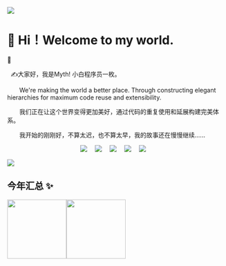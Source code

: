 ![](assets/Bottom_up.svg)

<!--   my-icons -->

# 🙋 Hi！Welcome to my world.

👋 <p>&nbsp;&nbsp;✍️大家好，我是Myth! 小白程序员一枚。</p>
<p>&emsp;&emsp;We're making the world a better place. Through constructing elegant hierarchies for maximum code reuse and extensibility.</p>
<p>&emsp;&emsp;我们正在让这个世界变得更加美好，通过代码的重复使用和延展构建完美体系。</p>
<p>&emsp;&emsp;我开始的刚刚好，不算太迟，也不算太早，我的故事还在慢慢继续......</p>

<!-- 个人资料徽标 -->

<div align="center">
  <a href="https://gincode.icu"><img src="https://img.shields.io/badge/website-%E4%B8%AA%E4%BA%BA%E7%BD%91%E7%AB%99-blue"></a>&emsp;
  <a href="https://gitee.com/panther125/"><img src="https://img.shields.io/badge/Gitee-%E7%A0%81%E4%BA%91-red"></a>&emsp;
  <a href="https://www.cnblogs.com/panther9985/"><img src="https://img.shields.io/badge/cnblogs-%E5%8D%9A%E5%AE%A2%E5%9B%AD-orange"></a>&emsp;
  <a href="http://wpa.qq.com/msgrd?v=3&uin=2392189963&site=qq&menu=yes"><img src="https://img.shields.io/badge/QQ-%E8%81%94%E7%B3%BB-brightgreen"></a>&emsp;
  <a href="https://space.bilibili.com/322993153"><img src="https://img.shields.io/badge/bilibili-B%E7%AB%99-ff69b4"></a>&emsp; 
<!--   <a href="https://www.zhihu.com/people/sunguoqi/"><img src="https://img.shields.io/badge/zhihu-%E7%9F%A5%E4%B9%8E-blue"></a>&emsp; -->
<!-- 访客数统计徽标 -->
</div>

![](assets/header.png)

## 今年汇总 ✨

<img align="" height="137px" src="https://github-readme-stats.vercel.app/api?username=panther125&hide_title=true&hide_border=true&show_icons=true&include_all_commits=true&line_height=21&bg_color=0,EC6C6C,FFD479,FFFC79,73FA79&theme=graywhite&locale=cn" /><img align="" height="137px" src="https://github-readme-stats.vercel.app/api/top-langs/?username=panther125&hide_title=true&hide_border=true&layout=compact&bg_color=0,73FA79,73FDFF,D783FF&theme=graywhite&locale=cn" />
